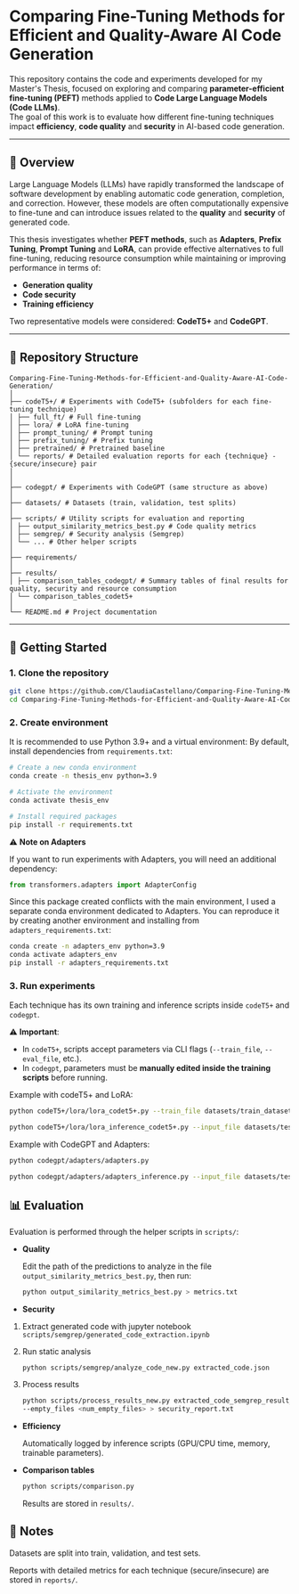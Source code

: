 # Comparing Fine-Tuning Methods for Efficient and Quality-Aware AI Code Generation

This repository contains the code and experiments developed for my Master's Thesis, focused on exploring and comparing **parameter-efficient fine-tuning (PEFT)** methods applied to **Code Large Language Models (Code LLMs)**.  
The goal of this work is to evaluate how different fine-tuning techniques impact **efficiency**, **code quality** and **security** in AI-based code generation.

---

## 📖 Overview

Large Language Models (LLMs) have rapidly transformed the landscape of software development by enabling automatic code generation, completion, and correction. However, these models are often computationally expensive to fine-tune and can introduce issues related to the **quality** and **security** of generated code.  

This thesis investigates whether **PEFT methods**, such as **Adapters**, **Prefix Tuning**, **Prompt Tuning** and **LoRA**, can provide effective alternatives to full fine-tuning, reducing resource consumption while maintaining or improving performance in terms of:

- **Generation quality**  
- **Code security**  
- **Training efficiency**

Two representative models were considered: **CodeT5+** and **CodeGPT**.

---

## 📂 Repository Structure

```
Comparing-Fine-Tuning-Methods-for-Efficient-and-Quality-Aware-AI-Code-Generation/
│
├── codeT5+/ # Experiments with CodeT5+ (subfolders for each fine-tuning technique)
│ ├── full_ft/ # Full fine-tuning
│ ├── lora/ # LoRA fine-tuning
│ ├── prompt_tuning/ # Prompt tuning
│ ├── prefix_tuning/ # Prefix tuning
│ ├── pretrained/ # Pretrained baseline
│ └── reports/ # Detailed evaluation reports for each {technique} - {secure/insecure} pair
│ 
│
├── codegpt/ # Experiments with CodeGPT (same structure as above)
│
├── datasets/ # Datasets (train, validation, test splits)
│
├── scripts/ # Utility scripts for evaluation and reporting
│ ├── output_similarity_metrics_best.py # Code quality metrics
│ ├── semgrep/ # Security analysis (Semgrep)
│ └── ... # Other helper scripts
│
├── requirements/ 
│
├── results/ 
│ ├── comparison_tables_codegpt/ # Summary tables of final results for quality, security and resource consumption
│ └── comparison_tables_codet5+
│
└── README.md # Project documentation
```


---

## 🚀 Getting Started

### 1. Clone the repository
```bash
git clone https://github.com/ClaudiaCastellano/Comparing-Fine-Tuning-Methods-for-Efficient-and-Quality-Aware-AI-Code-Generation.git
cd Comparing-Fine-Tuning-Methods-for-Efficient-and-Quality-Aware-AI-Code-Generation
```

### 2. Create environment
It is recommended to use Python 3.9+ and a virtual environment:
By default, install dependencies from `requirements.txt`:

```bash
# Create a new conda environment
conda create -n thesis_env python=3.9

# Activate the environment
conda activate thesis_env

# Install required packages
pip install -r requirements.txt
```

⚠️ **Note on Adapters**

If you want to run experiments with Adapters, you will need an additional dependency:
```python
from transformers.adapters import AdapterConfig
```
Since this package created conflicts with the main environment, I used a separate conda environment dedicated to Adapters.
You can reproduce it by creating another environment and installing from `adapters_requirements.txt`:
```bash
conda create -n adapters_env python=3.9
conda activate adapters_env
pip install -r adapters_requirements.txt
```

### 3. Run experiments
Each technique has its own training and inference scripts inside `codeT5+` and `codegpt`.

⚠️ **Important**:  
- In `codeT5+`, scripts accept parameters via CLI flags (`--train_file`, `--eval_file`, etc.).  
- In `codegpt`, parameters must be **manually edited inside the training scripts** before running.  

Example with codeT5+ and LoRA:
```bash
python codeT5+/lora/lora_codet5+.py --train_file datasets/train_datasets/train_secure.jsonl --eval_file datasets/validation_datasets/validation_secure.jsonl 

python codeT5+/lora/lora_inference_codet5+.py --input_file datasets/test_datasets/test_secure.jsonl --output_file predictions_secure.jsonl --model_name model_checkpoint/
```
Example with CodeGPT and Adapters: 
```bash
python codegpt/adapters/adapters.py 

python codegpt/adapters/adapters_inference.py --input_file datasets/test_datasets/test_secure.jsonl --output_file predictions_secure.jsonl --model_name model_checkpoint/
```


## 📊 Evaluation

Evaluation is performed through the helper scripts in `scripts/`:

- **Quality**

  Edit the path of the predictions to analyze in the file `output_similarity_metrics_best.py`, then run:
  ```bash
  python output_similarity_metrics_best.py > metrics.txt
  ```
    

- **Security**
1. Extract generated code with jupyter notebook `scripts/semgrep/generated_code_extraction.ipynb`
  
2. Run static analysis
    ```bash
    python scripts/semgrep/analyze_code_new.py extracted_code.json
    ```

3. Process results
    ```bash 
    python scripts/process_results_new.py extracted_code_semgrep_result_batch <num_batches> \
    --empty_files <num_empty_files> > security_report.txt
      ```

- **Efficiency**

  Automatically logged by inference scripts (GPU/CPU time, memory, trainable parameters).

- **Comparison tables**
  ```bash
  python scripts/comparison.py
  ```
   Results are stored in `results/`.


## 📑 Notes

Datasets are split into train, validation, and test sets.

Reports with detailed metrics for each technique (secure/insecure) are stored in `reports/`.




